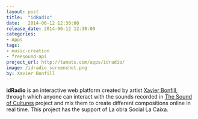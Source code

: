 ```yaml
---
layout: post
title:  "idRadio"
date:   2014-06-12 12:30:00
release_date: 2014-06-12 12:30:00
categories: 
- Apps
tags:
- music-creation
- freesound-api 
project_url: http://tamats.com/apps/idradio/
image: /idradio_screenshot.png
by: Xavier Bonfill
---
```


**idRadio** is an interactive web platform created by artist [Xavier Bonfill](http://xavierbonfill.com), through which anyone can interact with the sounds recorded in [The Sound of Cultures](/educational/soundofcultures.html) project and mix them to create different compositions online in real time. This project has the support of La obra Social La Caixa.